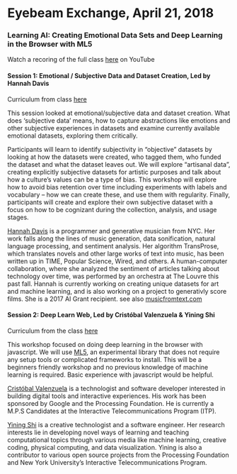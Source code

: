 # Eyebeam Exchange, April 21, 2018
### Learning AI: Creating Emotional Data Sets and Deep Learning in the Browser with ML5

Watch a recoring of the full class [here](https://www.youtube.com/watch?v=VrzqVwncfYk) on YouTube


#### Session 1: Emotional / Subjective Data and Dataset Creation, Led by Hannah Davis
Curriculum from  class [here](https://github.com/handav/curriculum/blob/master/SubjectiveData.md)

This session looked at emotional/subjective data and dataset creation. What does ‘subjective data’ means, how to capture abstractions like emotions and other subjective experiences in datasets and examine currently available emotional datasets, exploring them critically.

Participants will learn to identify subjectivity in “objective” datasets by looking at how the datasets were created, who tagged them, who funded the dataset and what the dataset leaves out. We will explore “artisanal data”, creating explicitly subjective datasets for artistic purposes and talk about how a culture’s values can be a type of bias. This workshop will explore how to avoid bias retention over time including experiments with labels and vocabulary – how we can create these, and use them with regularity. Finally, participants will create and explore their own subjective dataset with a focus on how to be cognizant during the collection, analysis, and usage stages.

[Hannah Davis](http://www.hannahishere.com/) is a programmer and generative musician from NYC. Her work falls along the lines of music generation, data sonification, natural language processing, and sentiment analysis. Her algorithm TransProse, which translates novels and other large works of text into music, has been written up in TIME, Popular Science, Wired, and others. A human-computer collaboration, where she analyzed the sentiment of articles talking about technology over time, was performed by an orchestra at The Louvre this past fall. Hannah is currently working on creating unique datasets for art and machine learning, and is also working on a project to generativly score films. She is a 2017 AI Grant recipient. see also [musicfromtext.com](http://musicfromtext.com)


#### Session 2: Deep Learn Web, Led by Cristóbal Valenzuela & Yining Shi
Curriculum from the class [here](https://github.com/yining1023/curriculum/blob/master/FriendlyMachineLearning.md)

This workshop focused on doing deep learning in the browser with javascript. We will use [ML5](https://github.com/ITPNYU/p5-deeplearn-js), an experimental library that does not require any setup tools or complicated frameworks to install. This will be a beginners friendly workshop and no previous knowledge of machine learning is required. Basic experience with javascript would be helpful.

[Cristóbal Valenzuela](http://cvalenzuelab.com/) is a technologist and software developer interested in building digital tools and interactive experiences. His work has been sponsored by Google and the Processing Foundation. He is currently a M.P.S Candidates at the Interactive Telecommunications Program (ITP).

[Yining Shi](http://1023.io/) is a creative technologist and a software engineer. Her research interests lie in developing novel ways of learning and teaching computational topics through various media like machine learning, creative coding, physical computing, and data visualization. Yining is also a contributor to various open source projects from the Processing Foundation and New York University’s Interactive Telecommunications Program.
